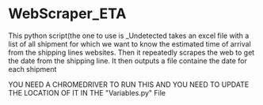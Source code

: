 # WebScraper_ETA

This python script(the one to use is _Undetected takes an excel file with a list of all shipment for which we want to know the estimated time of arrival from the shipping lines websites.
Then it repeatedly scrapes the web to get the date from the shipping line.
It then outputs a file containe the date for each shipment

YOU NEED A CHROMEDRIVER TO RUN THIS AND YOU NEED TO UPDATE THE LOCATION OF IT IN THE "Variables.py" File

